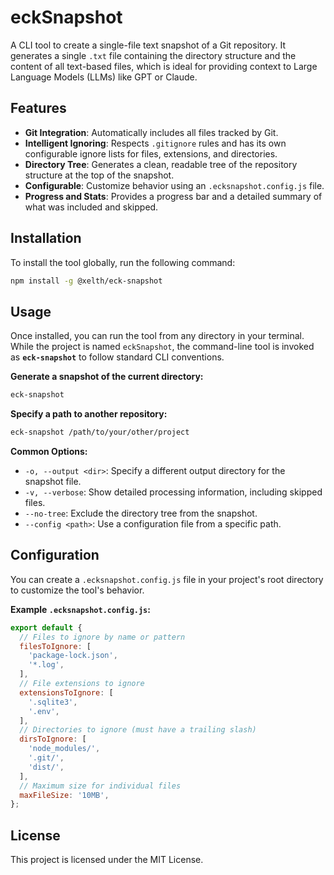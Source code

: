 
# eckSnapshot

A CLI tool to create a single-file text snapshot of a Git repository. It generates a single `.txt` file containing the directory structure and the content of all text-based files, which is ideal for providing context to Large Language Models (LLMs) like GPT or Claude.

## Features

-   **Git Integration**: Automatically includes all files tracked by Git.
-   **Intelligent Ignoring**: Respects `.gitignore` rules and has its own configurable ignore lists for files, extensions, and directories.
-   **Directory Tree**: Generates a clean, readable tree of the repository structure at the top of the snapshot.
-   **Configurable**: Customize behavior using an `.ecksnapshot.config.js` file.
-   **Progress and Stats**: Provides a progress bar and a detailed summary of what was included and skipped.

## Installation

To install the tool globally, run the following command:

```bash
npm install -g @xelth/eck-snapshot
````


## Usage

Once installed, you can run the tool from any directory in your terminal. While the project is named `eckSnapshot`, the command-line tool is invoked as **`eck-snapshot`** to follow standard CLI conventions.

**Generate a snapshot of the current directory:**

```bash
eck-snapshot
```

**Specify a path to another repository:**

```bash
eck-snapshot /path/to/your/other/project
```

**Common Options:**

  - `-o, --output <dir>`: Specify a different output directory for the snapshot file.
  - `-v, --verbose`: Show detailed processing information, including skipped files.
  - `--no-tree`: Exclude the directory tree from the snapshot.
  - `--config <path>`: Use a configuration file from a specific path.

## Configuration

You can create a `.ecksnapshot.config.js` file in your project's root directory to customize the tool's behavior.

**Example `.ecksnapshot.config.js`:**

```javascript
export default {
  // Files to ignore by name or pattern
  filesToIgnore: [
    'package-lock.json',
    '*.log',
  ],
  // File extensions to ignore
  extensionsToIgnore: [
    '.sqlite3',
    '.env',
  ],
  // Directories to ignore (must have a trailing slash)
  dirsToIgnore: [
    'node_modules/',
    '.git/',
    'dist/',
  ],
  // Maximum size for individual files
  maxFileSize: '10MB',
};
```

## License

This project is licensed under the MIT License.

